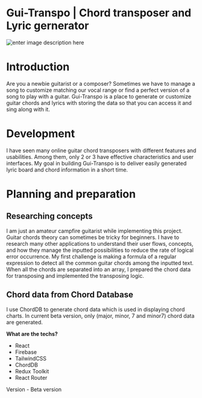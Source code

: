 # Gui-Transpo | Chord transposer and Lyric gernerator
![enter image description here](https://guitranspo.tenyain.com/meta.png)
# Introduction
Are you a newbie guitarist or a composer? Sometimes we have to manage a song to customize matching our vocal range or find a perfect version of a song to play with a guitar. Gui-Transpo is a place to generate or customize guitar chords and lyrics with storing the data so that you can access it and sing along with it.

# Development
I have seen many online guitar chord transposers with different features and usabilities. Among them, only 2 or 3 have effective characteristics and user interfaces. My goal in building Gui-Transpo is to deliver easily generated lyric board and chord information in a short time.

# Planning and preparation
## Researching concepts

I am just an amateur campfire guitarist while implementing this project. Guitar chords theory can sometimes be tricky for beginners. I have to research many other applications to understand their user flows, concepts, and how they manage the inputted possibilities to reduce the rate of logical error occurrence. My first challenge is making a formula of a regular expression to detect all the common guitar chords among the inputted text. When all the chords are separated into an array, I prepared the chord data for transposing and implemented the transposing logic.

## Chord data from Chord Database

I use ChordDB to generate chord data which is used in displaying chord charts. In current beta version, only (major, minor, 7 and minor7) chord data are generated. 

**What are the techs?**
 - React
 - Firebase
 - TailwindCSS
 - ChordDB
 - Redux Toolkit
 - React Router
 
 Version - Beta version
